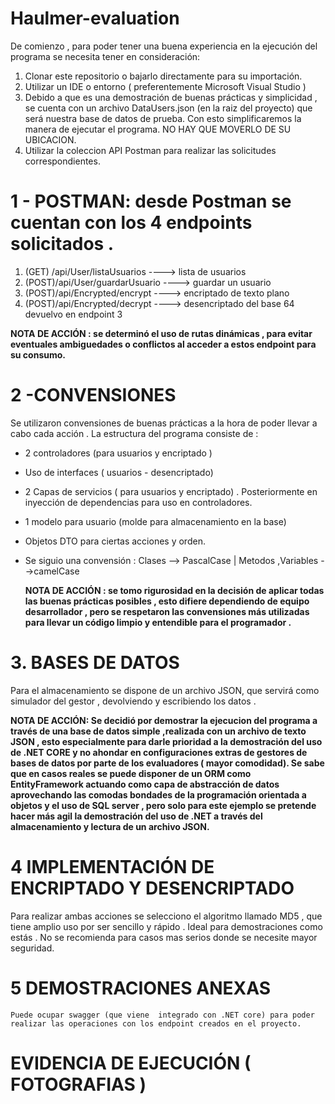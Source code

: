 # Haulmer-evaluation

De comienzo , para poder tener una buena experiencia en la ejecución del programa se necesita tener en consideración:

1. Clonar este repositorio o bajarlo directamente para su importación.
2. Utilizar un IDE o entorno ( preferentemente Microsoft Visual Studio ) 
3. Debido a que es una demostración de buenas prácticas y simplicidad , se cuenta con un archivo DataUsers.json (en la raiz del proyecto)  que será nuestra base de datos de prueba. Con esto simplificaremos la manera de ejecutar el programa. NO HAY QUE MOVERLO DE SU UBICACION.
4. Utilizar la coleccion API Postman para realizar las solicitudes correspondientes.


 # 1 - POSTMAN: desde Postman se cuentan con los 4 endpoints solicitados . 

 1. (GET) /api/User/listaUsuarios     ----> lista de usuarios   
 2. (POST)/api/User/guardarUsuario    ----> guardar un usuario 
 3. (POST)/api/Encrypted/encrypt      ----> encriptado de texto plano 
 4. (POST)/api/Encrypted/decrypt      ----> desencriptado del base 64 devuelvo en endpoint 3 

 **NOTA DE ACCIÓN :  se determinó el uso de rutas dinámicas , para evitar eventuales ambiguedades o conflictos al acceder a estos endpoint para su consumo.** 

# 2 -CONVENSIONES 
  Se utilizaron convensiones de buenas prácticas a la hora de poder llevar a cabo cada acción . La estructura del programa consiste de : 
  - 2 controladores (para usuarios y  encriptado ) 
  - Uso de interfaces ( usuarios - desencriptado)
  - 2 Capas de servicios ( para usuarios y encriptado) .  Posteriormente en inyección de dependencias para uso en controladores.
  - 1 modelo para usuario (molde para almacenamiento en la base)  
  - Objetos DTO para ciertas acciones y orden.
  - Se siguio una convensión : 
    Clases --> PascalCase        |      Metodos ,Variables -->camelCase 
    
    **NOTA DE ACCIÓN :  se tomo rigurosidad en la decisión de aplicar todas las buenas prácticas posibles , esto difiere dependiendo de equipo desarrollador , pero se respetaron las convensiones más utilizadas para llevar un código limpio y entendible para el programador .**
    
    
 # 3. BASES DE DATOS 
 
 Para el almacenamiento se dispone de un archivo JSON, que servirá como simulador del gestor , devolviendo y escribiendo los datos  .
 
  **NOTA DE ACCIÓN: Se decidió por demostrar la ejecucion del programa a través de una base de datos simple ,realizada con un archivo de texto JSON , esto especialmente para darle prioridad a la demostración del uso de .NET CORE  y no ahondar en configuraciones extras de gestores de bases de datos por parte de los evaluadores ( mayor comodidad). Se sabe que en casos  reales se puede disponer de un ORM como EntityFramework actuando como capa de abstracción de datos aprovechando las comodas bondades de la programación orientada a objetos y el uso de SQL server , pero solo para este ejemplo se pretende hacer más agil la demostración del uso de .NET  a través del almacenamiento y lectura de un archivo JSON.** 
  
  
  # 4 IMPLEMENTACIÓN DE ENCRIPTADO Y DESENCRIPTADO 
   Para realizar ambas acciones se selecciono el algoritmo llamado MD5 , que tiene amplio uso por ser sencillo y rápido . Ideal para    demostraciones como estás . No se recomienda para casos mas serios donde se necesite mayor seguridad. 
   
  # 5 DEMOSTRACIONES ANEXAS
    Puede ocupar swagger (que viene  integrado con .NET core) para poder realizar las operaciones con los endpoint creados en el proyecto. 
    
  # EVIDENCIA DE EJECUCIÓN ( FOTOGRAFIAS ) 
